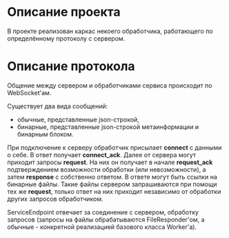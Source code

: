 # Описание проекта
В проекте реализован каркас некоего обработчика, работающего по определённому протоколу с сервером.

# Описание протокола

Общение между сервером и обработчиками сервиса происходит по WebSocket'ам. 

Существует два вида сообщений:
 - обычные, представленные json-строкой,
 - бинарные, представленные json-строкой метаинформации и бинарным блоком.
 
При подключение к серверу обработчик присылает **connect** с данными о себе. В ответ получает **connect_ack**. 
Далее от сервера могут приходит запросы **request**. На них он получает в начале
**request_ack** подтверждением возможности обработки (или невозможности), а затем **response** с собственно ответом.
В ответе могут быть ссылки на бинарные файлы. Такие файлы сервером запрашиваются при помощи тех же **request**, только
ответ на них приходит независимо от обработки других запросов обработчиком.

ServiceEndpoint отвечает за соединение с сервером, обработку запросов (запросы на файлы обрабатываются FileResponder'ом, 
а обычные - конкретной реализацией базового класса Worker'а).
